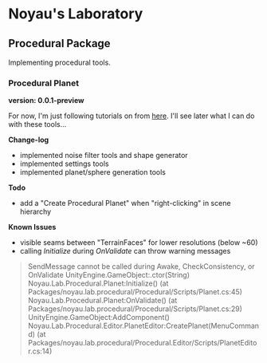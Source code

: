 # Noyau's Laboratory #

## Procedural Package ##

Implementing procedural tools.

### Procedural Planet ###

**version: 0.0.1-preview**

For now, I'm just following tutorials on from [here](https://www.youtube.com/watch?v=QN39W020LqU&list=PLFt_AvWsXl0cONs3T0By4puYy6GM22ko8). I'll see later what I can do with these tools...

**Change-log**

* implemented noise filter tools and shape generator
* implemented settings tools
* implemented planet/sphere generation tools

**Todo**

* add a "Create Procedural Planet" when "right-clicking" in scene hierarchy

**Known Issues**

* visible seams between "TerrainFaces" for lower resolutions (below ~60)
* calling *Initialize* during *OnValidate* can throw warning messages
> SendMessage cannot be called during Awake, CheckConsistency, or OnValidate
> UnityEngine.GameObject:.ctor(String)
> Noyau.Lab.Procedural.Planet:Initialize() (at Packages/noyau.lab.procedural/Procedural/Scripts/Planet.cs:45)
> Noyau.Lab.Procedural.Planet:OnValidate() (at Packages/noyau.lab.procedural/Procedural/Scripts/Planet.cs:29)
> UnityEngine.GameObject:AddComponent()
> Noyau.Lab.Procedural.Editor.PlanetEditor:CreatePlanet(MenuCommand) (at Packages/noyau.lab.procedural/Procedural.Editor/Scripts/PlanetEditor.cs:14)